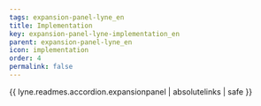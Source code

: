 ```yaml
---
tags: expansion-panel-lyne_en
title: Implementation
key: expansion-panel-lyne-implementation_en
parent: expansion-panel-lyne_en
icon: implementation
order: 4
permalink: false  
---
```

{{ lyne.readmes.accordion.expansionpanel | absolutelinks | safe }}


